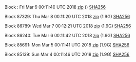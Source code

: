 Block : Fri Mar  9 00:11:40 UTC 2018 [zip](https://dash-bootstrap.ams3.digitaloceanspaces.com/testnet/2018-03-09/bootstrap.dat.zip) () [SHA256](https://dash-bootstrap.ams3.digitaloceanspaces.com/testnet/2018-03-09/sha256.txt)

Block 87329: Thu Mar  8 00:11:20 UTC 2018 [zip](https://dash-bootstrap.ams3.digitaloceanspaces.com/testnet/2018-03-08/bootstrap.dat.zip) (1.9G) [SHA256](https://dash-bootstrap.ams3.digitaloceanspaces.com/testnet/2018-03-08/sha256.txt)

Block 86789: Wed Mar  7 00:12:21 UTC 2018 [zip](https://dash-bootstrap.ams3.digitaloceanspaces.com/testnet/2018-03-07/bootstrap.dat.zip) (1.9G) [SHA256](https://dash-bootstrap.ams3.digitaloceanspaces.com/testnet/2018-03-07/sha256.txt)

Block 86240: Tue Mar  6 00:11:42 UTC 2018 [zip](https://dash-bootstrap.ams3.digitaloceanspaces.com/testnet/2018-03-06/bootstrap.dat.zip) (1.9G) [SHA256](https://dash-bootstrap.ams3.digitaloceanspaces.com/testnet/2018-03-06/sha256.txt)

Block 85691: Mon Mar  5 00:11:41 UTC 2018 [zip](https://dash-bootstrap.ams3.digitaloceanspaces.com/testnet/2018-03-05/bootstrap.dat.zip) (1.9G) [SHA256](https://dash-bootstrap.ams3.digitaloceanspaces.com/testnet/2018-03-05/sha256.txt)

Block 85139: Sun Mar  4 00:11:46 UTC 2018 [zip](https://dash-bootstrap.ams3.digitaloceanspaces.com/testnet/2018-03-04/bootstrap.dat.zip) (1.9G) [SHA256](https://dash-bootstrap.ams3.digitaloceanspaces.com/testnet/2018-03-04/sha256.txt)
